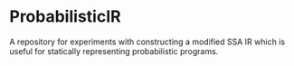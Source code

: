 # ProbabilisticIR

A repository for experiments with constructing a modified SSA IR which is useful for statically representing probabilistic programs.
